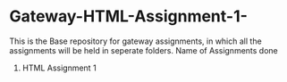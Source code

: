 # Gateway-HTML-Assignment-1-

This is the Base repository for gateway assignments, in which all the assignments will be held in seperate folders.
Name of Assignments done
1) HTML Assignment 1
